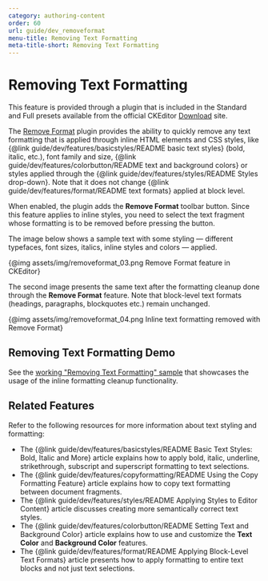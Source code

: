 ```yaml
---
category: authoring-content
order: 60
url: guide/dev_removeformat
menu-title: Removing Text Formatting
meta-title-short: Removing Text Formatting
---
```

<!--
Copyright (c) 2003-2018, CKSource - Frederico Knabben. All rights reserved.
For licensing, see LICENSE.md.
-->

# Removing Text Formatting

<info-box info="">
 This feature is provided through a plugin that is included in the Standard and Full presets available from the official CKEditor <a href="https://ckeditor.com/ckeditor-4/download/">Download</a> site.
</info-box>

The [Remove Format](https://ckeditor.com/cke4/addon/removeformat) plugin provides the ability to quickly remove any text formatting that is applied through inline HTML elements and CSS styles, like {@link guide/dev/features/basicstyles/README basic text styles} (bold, italic, etc.), font family and size, {@link guide/dev/features/colorbutton/README text and background colors} or styles applied through the {@link guide/dev/features/styles/README Styles drop-down}. Note that it does not change {@link guide/dev/features/format/README text formats} applied at block level.

When enabled, the plugin adds the **Remove Format** toolbar button. Since this feature applies to inline styles, you need to select the text fragment whose formatting is to be removed before pressing the button.

The image below shows a sample text with some styling &mdash; different typefaces, font sizes, italics, inline styles and colors &mdash; applied.

{@img assets/img/removeformat_03.png Remove Format feature in CKEditor}

The second image presents the same text after the formatting cleanup done through the **Remove Format** feature. Note that block-level text formats (headings, paragraphs, blockquotes etc.) remain unchanged.

{@img assets/img/removeformat_04.png Inline text formatting removed with Remove Format}

## Removing Text Formatting Demo

See the [working "Removing Text Formatting" sample](https://sdk.ckeditor.com/samples/removeformat.html) that showcases the usage of the inline formatting cleanup functionality.

## Related Features

Refer to the following resources for more information about text styling and formatting:

* The {@link guide/dev/features/basicstyles/README Basic Text Styles: Bold, Italic and More} article explains how to apply bold, italic, underline, strikethrough, subscript and superscript formatting to text selections.
* The {@link guide/dev/features/copyformatting/README Using the Copy Formatting Feature} article explains how to copy text formatting between document fragments.
* The {@link guide/dev/features/styles/README Applying Styles to Editor Content} article discusses creating more semantically correct text styles.
* The {@link guide/dev/features/colorbutton/README Setting Text and Background Color} article explains how to use and customize the **Text Color** and **Background Color** features.
* The {@link guide/dev/features/format/README Applying Block-Level Text Formats} article presents how to apply formatting to entire text blocks and not just text selections.
